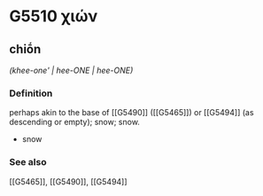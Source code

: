 # G5510 χιών

## chiṓn

_(khee-one' | hee-ONE | hee-ONE)_

### Definition

perhaps akin to the base of [[G5490]] ([[G5465]]) or [[G5494]] (as descending or empty); snow; snow.

- snow

### See also

[[G5465]], [[G5490]], [[G5494]]

